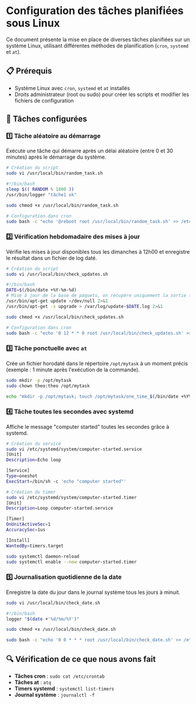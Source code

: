 # Configuration des tâches planifiées sous Linux

Ce document présente la mise en place de diverses tâches planifiées sur un système Linux, utilisant différentes méthodes de planification (`cron`, `systemd` et `at`).

## 📋 Prérequis

- Système Linux avec `cron`, `systemd` et `at` installés
- Droits administrateur (root ou sudo) pour créer les scripts et modifier les fichiers de configuration

## 🚀 Tâches configurées

### 1️⃣ Tâche aléatoire au démarrage

Exécute une tâche qui démarre après un délai aléatoire (entre 0 et 30 minutes) après le démarrage du système.

```bash
# Création du script
sudo vi /usr/local/bin/random_task.sh

#!/bin/bash
sleep $(( RANDOM % 1800 ))
/usr/bin/logger "tâche1 ok"

sudo chmod +x /usr/local/bin/random_task.sh

# Configuration dans cron
sudo bash -c "echo '@reboot root /usr/local/bin/random_task.sh' >> /etc/crontab"
```

### 2️⃣ Vérification hebdomadaire des mises à jour

Vérifie les mises à jour disponibles tous les dimanches à 12h00 et enregistre le résultat dans un fichier de log daté.

```bash
# Création du script
sudo vi /usr/local/bin/check_updates.sh

#!/bin/bash
DATE=$(/bin/date +%Y-%m-%d)
# Mise à jour de la base de paquets, on récupère uniquement la sortie (0 ou 1)
/usr/bin/apt-get update >/dev/null 2>&1
/usr/bin/apt-get -s upgrade > /var/log/update-$DATE.log 2>&1

sudo chmod +x /usr/local/bin/check_updates.sh

# Configuration dans cron
sudo bash -c "echo '0 12 * * 0 root /usr/local/bin/check_updates.sh' >> /etc/crontab"
```

### 3️⃣ Tâche ponctuelle avec `at`

Crée un fichier horodaté dans le répertoire `/opt/mytask` à un moment précis (exemple : 1 minute après l'exécution de la commande).

```bash
sudo mkdir -p /opt/mytask
sudo chown theo:theo /opt/mytask

echo "mkdir -p /opt/mytask; touch /opt/mytask/one_time_$(/bin/date +%Y%m%d_%H%M%S).txt" | at now + 1 minute
```

### 4️⃣ Tâche toutes les secondes avec systemd

Affiche le message "computer started" toutes les secondes grâce à systemd.

```bash
# Création du service
sudo vi /etc/systemd/system/computer-started.service
[Unit]
Description=Echo loop

[Service]
Type=oneshot
ExecStart=/bin/sh -c 'echo "computer started"'

# Création du timer
sudo vi /etc/systemd/system/computer-started.timer
[Unit]
Description=Loop computer-started.service

[Timer]
OnUnitActiveSec=1
AccuracySec=1us

[Install]
WantedBy=timers.target

sudo systemctl daemon-reload
sudo systemctl enable --now computer-started.timer
```

### 5️⃣ Journalisation quotidienne de la date

Enregistre la date du jour dans le journal système tous les jours à minuit.

```bash
sudo vi /usr/local/bin/check_date.sh

#!/bin/bash
logger "$(date +'%d/%m/%Y')"

sudo chmod +x /usr/local/bin/check_date.sh

sudo bash -c "echo '0 0 * * * root /usr/local/bin/check_date.sh' >> /etc/crontab"

```

## 🔍 Vérification de ce que nous avons fait

- **Tâches cron** : `sudo cat /etc/crontab`
- **Tâches at** : `atq`
- **Timers systemd** : `systemctl list-timers`
- **Journal système** : `journalctl -f`